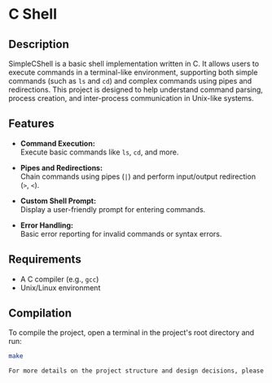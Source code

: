 # C Shell

## Description

SimpleCShell is a basic shell implementation written in C. It allows users to execute commands in a terminal-like environment, supporting both simple commands (such as `ls` and `cd`) and complex commands using pipes and redirections. This project is designed to help understand command parsing, process creation, and inter-process communication in Unix-like systems.

## Features

- **Command Execution:**  
  Execute basic commands like `ls`, `cd`, and more.

- **Pipes and Redirections:**  
  Chain commands using pipes (`|`) and perform input/output redirection (`>`, `<`).

- **Custom Shell Prompt:**  
  Display a user-friendly prompt for entering commands.

- **Error Handling:**  
  Basic error reporting for invalid commands or syntax errors.

## Requirements

- A C compiler (e.g., `gcc`)
- Unix/Linux environment

## Compilation

To compile the project, open a terminal in the project's root directory and run:

```bash
make

For more details on the project structure and design decisions, please refer to the [architecture.md](architecture.md) file.
